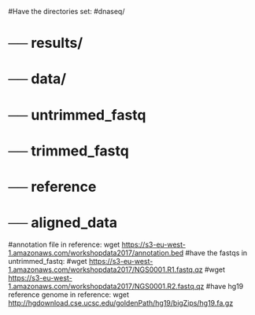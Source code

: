 #Have the directories set:
#dnaseq/
#  ── results/
#  ── data/
#        ── untrimmed_fastq
#        ── trimmed_fastq
#        ── reference
#        ── aligned_data
#annotation file in reference: wget https://s3-eu-west-1.amazonaws.com/workshopdata2017/annotation.bed
#have the fastqs in untrimmed_fastq:
#wget https://s3-eu-west-1.amazonaws.com/workshopdata2017/NGS0001.R1.fastq.qz 
#wget https://s3-eu-west-1.amazonaws.com/workshopdata2017/NGS0001.R2.fastq.qz
#have hg19 reference genome in reference: wget http://hgdownload.cse.ucsc.edu/goldenPath/hg19/bigZips/hg19.fa.gz

